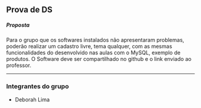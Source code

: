 ## Prova de DS

##### Proposta
Para o grupo que os softwares instalados não apresentaram problemas, poderão realizar um cadastro livre, tema qualquer, com as mesmas funcionalidades do desenvolvido nas aulas com o MySQL, exemplo de produtos. O Software deve ser compartilhado no github e o link enviado ao professor.
<hr/>

### Integrantes do grupo
<ul>
    <li> Deborah Lima</li>
</ul>